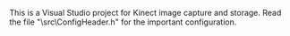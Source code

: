 ﻿This is a Visual Studio project for Kinect image capture and storage.
Read the file "\src\ConfigHeader.h" for the important configuration. 